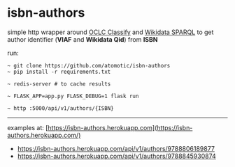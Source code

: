 # isbn-authors
simple http wrapper around [OCLC Classify](http://classify.oclc.org/classify2/api_docs/index.html) and [Wikidata SPARQL](https://query.wikidata.org) to get author identifier (**VIAF** and **Wikidata Qid**) from **ISBN**  

run:

	~ git clone https://github.com/atomotic/isbn-authors
	~ pip install -r requirements.txt
	
	~ redis-server # to cache results
	
	~ FLASK_APP=app.py FLASK_DEBUG=1 flask run

	~ http :5000/api/v1/authors/{ISBN}

---

examples at:
[https://isbn-authors.herokuapp.com](https://isbn-authors.herokuapp.com/)

* https://isbn-authors.herokuapp.com/api/v1/authors/9788806189877
* https://isbn-authors.herokuapp.com/api/v1/authors/9788845930874